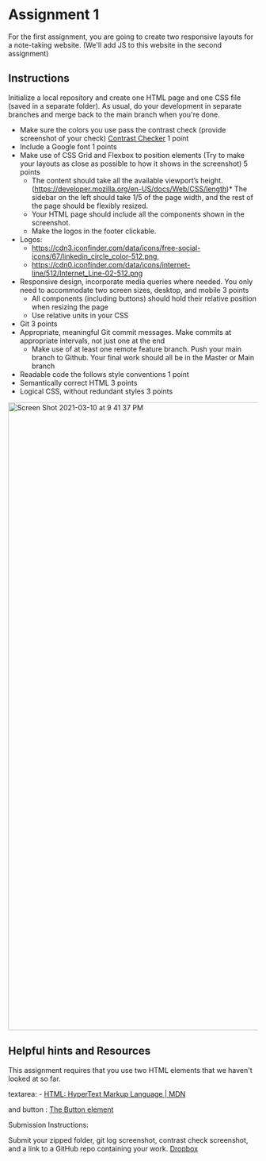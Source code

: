 # Assignment 1

For the first assignment, you are going to create two responsive layouts for a note-taking website. (We'll add JS to this website in the second assignment)

## Instructions

Initialize a local repository and create one HTML page and one CSS file (saved in a separate folder). As usual, do your development in separate branches and merge back to the main branch when you're done.

* Make sure the colors you use pass the contrast check (provide screenshot of your check)  [Contrast Checker](https://webaim.org/resources/contrastchecker/) 1 point
* Include a Google font 1 points
* Make use of CSS Grid and Flexbox to position elements (Try to make your layouts as close as possible to how it shows in the screenshot) 5 points
  * The content should take all the available viewport’s height. (https://developer.mozilla.org/en-US/docs/Web/CSS/length)* The sidebar on the left should take 1/5 of the page width, and the rest of the page should be flexibly resized.
  * Your HTML page should include all the components shown in the screenshot.
  * Make the logos in the footer clickable.
* Logos:
  * https://cdn3.iconfinder.com/data/icons/free-social-icons/67/linkedin_circle_color-512.png,
  * https://cdn0.iconfinder.com/data/icons/internet-line/512/Internet_Line-02-512.png
* Responsive design, incorporate media queries where needed. You only need to accommodate two screen sizes, desktop, and mobile 3 points
  * All components (including buttons) should hold their relative position when resizing the page
  * Use relative units in your CSS
* Git 3 points
* Appropriate, meaningful Git commit messages. Make commits at appropriate intervals, not just one at the end
  * Make use of at least one remote feature branch. Push your main branch to Github. Your final work should all be in the Master or Main branch
* Readable code the follows style conventions 1 point
* Semantically correct HTML 3 points
* Logical CSS, without redundant styles 3 points
<img width="1266" alt="Screen Shot 2021-03-10 at 9 41 37 PM" src="https://user-images.githubusercontent.com/47546786/199379845-02ce5273-de35-4814-b8f0-4e07584b185b.png">

## Helpful hints and Resources

This assignment requires that you use two HTML elements that we haven't looked at so far.

textarea: - [HTML: HyperText Markup Language | MDN](https://developer.mozilla.org/en-US/docs/Web/HTML/Element/textarea)

and button : [The Button element](https://developer.mozilla.org/en-US/docs/Web/HTML/Element/button)

Submission Instructions:

Submit your zipped folder, git log screenshot, contrast check screenshot, and a link to a GitHub repo containing your work.
[Dropbox](https://learn.bcit.ca/d2l/le/content/880007/viewContent/7779113/View)
